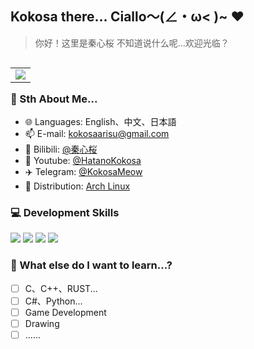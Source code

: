 ## Kokosa there... Ciallo～(∠・ω< )~ ♥️
>你好！这里是秦心桜 不知道说什么呢...欢迎光临？
<table frame='void' align='right'>
<tr><td><img src="https://github-readme-stats.vercel.app/api?username=hatanokokosa&locale=cn&line_height=33&show_icons=true&hide=&theme=dark&rank_icon=default" /></td></tr>
</table>

### 🎉 Sth About Me...
-  🌐 Languages: English、中文、日本語
-  📫 E-mail: kokosaarisu@gmail.com
-  📱 Bilibili: [@秦心桜](https://space.bilibili.com/3546660854565061)
-  📱 Youtube: [@HatanoKokosa](https://www.youtube.com/@HatanoKokosa)
-  ✈️ Telegram: [@KokosaMeow](https://t.me/KokosaMeow)
-  🐧 Distribution: [Arch Linux](https://archlinux.org/)

### 💻 Development Skills  
![](https://img.shields.io/badge/HTML-239120?style=for-the-badge&logo=html5&logoColor=white)
![](https://img.shields.io/badge/CSS-239120?&style=for-the-badge&logo=css3&logoColor=white)
![](https://img.shields.io/badge/JavaScript-F7DF1E?style=for-the-badge&logo=javascript&logoColor=black)
![](https://img.shields.io/badge/-Linux-000000?style=flat-square&logo=Linux&logoColor=fff)

### 🤔 What else do I want to learn...?
- [ ] C、C++、RUST...
- [ ] C#、Python...
- [ ] Game Development
- [ ] Drawing
- [ ] ......

